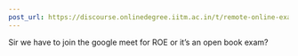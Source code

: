 ```yaml
---
post_url: https://discourse.onlinedegree.iitm.ac.in/t/remote-online-exam-tds-jan-2025/168832/12
---
```

Sir we have to join the google meet for ROE or it’s an open book exam?